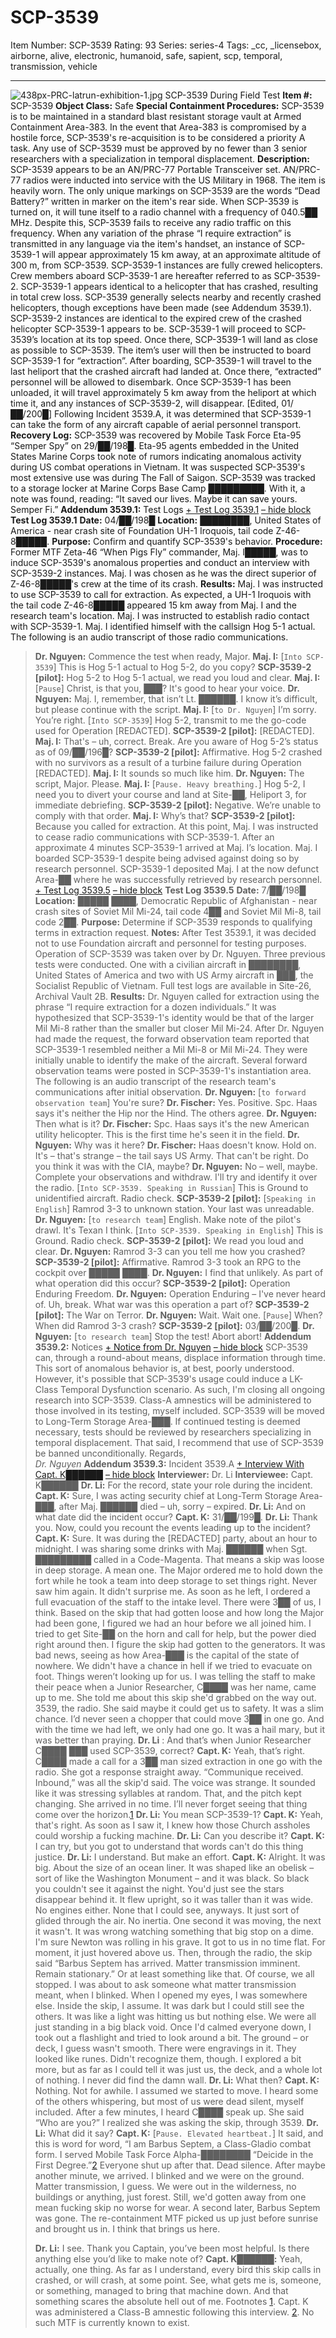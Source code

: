 # SCP-3539
Item Number: SCP-3539
Rating: 93
Series: series-4
Tags: _cc, _licensebox, airborne, alive, electronic, humanoid, safe, sapient, scp, temporal, transmission, vehicle

---

![438px-PRC-latrun-exhibition-1.jpg](https://scp-wiki.wdfiles.com/local--files/scp-3539/438px-PRC-latrun-exhibition-1.jpg)
SCP-3539 During Field Test
**Item #:** SCP-3539
**Object Class:** Safe
**Special Containment Procedures:** SCP-3539 is to be maintained in a standard blast resistant storage vault at Armed Containment Area-383. In the event that Area-383 is compromised by a hostile force, SCP-3539's re-acquisition is to be considered a priority A task.
Any use of SCP-3539 must be approved by no fewer than 3 senior researchers with a specialization in temporal displacement.
**Description:** SCP-3539 appears to be an AN/PRC-77 Portable Transceiver set. AN/PRC-77 radios were inducted into service with the US Military in 1968. The item is heavily worn. The only unique markings on SCP-3539 are the words “Dead Battery?” written in marker on the item's rear side.
When SCP-3539 is turned on, it will tune itself to a radio channel with a frequency of 040.5██ MHz. Despite this, SCP-3539 fails to receive any radio traffic on this frequency.
When any variation of the phrase “I require extraction” is transmitted in any language via the item's handset, an instance of SCP-3539-1 will appear approximately 15 km away, at an approximate altitude of 300 m, from SCP-3539.
SCP-3539-1 instances are fully crewed helicopters. Crew members aboard SCP-3539-1 are hereafter referred to as SCP-3539-2. SCP-3539-1 appears identical to a helicopter that has crashed, resulting in total crew loss. SCP-3539 generally selects nearby and recently crashed helicopters, though exceptions have been made (see Addendum 3539.1). SCP-3539-2 instances are identical to the expired crew of the crashed helicopter SCP-3539-1 appears to be.
SCP-3539-1 will proceed to SCP-3539’s location at its top speed. Once there, SCP-3539-1 will land as close as possible to SCP-3539. The item’s user will then be instructed to board SCP-3539-1 for “extraction”. After boarding, SCP-3539-1 will travel to the last heliport that the crashed aircraft had landed at. Once there, “extracted” personnel will be allowed to disembark. Once SCP-3539-1 has been unloaded, it will travel approximately 5 km away from the heliport at which time it, and any instances of SCP-3539-2, will disappear.
[Edited, 01/██/200█]
Following Incident 3539.A, it was determined that SCP-3539-1 can take the form of any aircraft capable of aerial personnel transport.
**Recovery Log:** SCP-3539 was recovered by Mobile Task Force Eta-95 “Semper Spy” on 29/██/198█. Eta-95 agents embedded in the United States Marine Corps took note of rumors indicating anomalous activity during US combat operations in Vietnam. It was suspected SCP-3539's most extensive use was during The Fall of Saigon.
SCP-3539 was tracked to a storage locker at Marine Corps Base Camp █████████. With it, a note was found, reading: “It saved our lives. Maybe it can save yours. Semper Fi.”
**Addendum 3539.1:** Test Logs
[\+ Test Log 3539.1](javascript:;)
[– hide block](javascript:;)
**Test Log 3539.1**
**Date:** 04/██/198█
**Location:** ████████, United States of America - near crash site of Foundation UH-1 Iroquois, tail code Z-46-8█████.
**Purpose:** Confirm and quantify SCP-3539's behavior.
**Procedure:** Former MTF Zeta-46 “When Pigs Fly” commander, Maj. I█████, was to induce SCP-3539's anomalous properties and conduct an interview with SCP-3539-2 instances. Maj. I was chosen as he was the direct superior of Z-46-8█████'s crew at the time of its crash.
**Results:** Maj. I was instructed to use SCP-3539 to call for extraction. As expected, a UH-1 Iroquois with the tail code Z-46-8█████ appeared 15 km away from Maj. I and the research team's location. Maj. I was instructed to establish radio contact with SCP-3539-1. Maj. I identified himself with the callsign Hog 5-1 actual. The following is an audio transcript of those radio communications.
> **Dr. Nguyen:** Commence the test when ready, Major.
> **Maj. I:** [`Into SCP-3539`] This is Hog 5-1 actual to Hog 5-2, do you copy?
> **SCP-3539-2 [pilot]:** Hog 5-2 to Hog 5-1 actual, we read you loud and clear.
> **Maj. I:** [`Pause`] Christ, is that you, ███? It's good to hear your voice.
> **Dr. Nguyen:** Maj. I, remember, that isn’t Lt. ██████. I know it’s difficult, but please continue with the script.
> **Maj. I:** [`to Dr. Nguyen`] I’m sorry. You’re right. [`Into SCP-3539`] Hog 5-2, transmit to me the go-code used for Operation [REDACTED].
> **SCP-3539-2 [pilot]:** [REDACTED].
> **Maj. I:** That's – uh, correct. Break. Are you aware of Hog 5-2’s status as of 09/██/196█?
> **SCP-3539-2 [pilot]:** Affirmative. Hog 5-2 crashed with no survivors as a result of a turbine failure during Operation [REDACTED].
> **Maj. I:** It sounds so much like him.
> **Dr. Nguyen:** The script, Major. Please.
> **Maj. I:** [`Pause. Heavy breathing.`] Hog 5-2, I need you to divert your course and land at Site-██, Heliport 3, for immediate debriefing.
> **SCP-3539-2 [pilot]:** Negative. We’re unable to comply with that order.
> **Maj. I:** Why’s that?
> **SCP-3539-2 [pilot]:** Because you called for extraction.
At this point, Maj. I was instructed to cease radio communications with SCP-3539-1. After an approximate 4 minutes SCP-3539-1 arrived at Maj. I’s location. Maj. I boarded SCP-3539-1 despite being advised against doing so by research personnel. SCP-3539-1 deposited Maj. I at the now defunct Area-██ where he was successfully retrieved by research personnel.
[\+ Test Log 3539.5](javascript:;)
[– hide block](javascript:;)
**Test Log 3539.5**
**Date:** 7/██/198█
**Location:** █████ ████, Democratic Republic of Afghanistan - near crash sites of Soviet Mil Mi-24, tail code 4██ and Soviet Mil Mi-8, tail code 2██.
**Purpose:** Determine if SCP-3539 responds to qualifying terms in extraction request.
**Notes:** After Test 3539.1, it was decided not to use Foundation aircraft and personnel for testing purposes. Operation of SCP-3539 was taken over by Dr. Nguyen.
Three previous tests were conducted. One with a civilian aircraft in ████████, United States of America and two with US Army aircraft in ███, the Socialist Republic of Vietnam. Full test logs are available in Site-26, Archival Vault 2B.
**Results:** Dr. Nguyen called for extraction using the phrase “I require extraction for a dozen individuals.” It was hypothesized that SCP-3539-1's identity would be that of the larger Mil Mi-8 rather than the smaller but closer Mil Mi-24.
After Dr. Nguyen had made the request, the forward observation team reported that SCP-3539-1 resembled neither a Mil Mi-8 or Mil Mi-24. They were initially unable to identify the make of the aircraft. Several forward observation teams were posted in SCP-3539-1's instantiation area.
The following is an audio transcript of the research team's communications after initial observation.
> **Dr. Nguyen:** [`to forward observation team`] You're sure?
> **Dr. Fischer:** Yes. Positive. Spc. Haas says it's neither the Hip nor the Hind. The others agree.
> **Dr. Nguyen:** Then what is it?
> **Dr. Fischer:** Spc. Haas says it's the new American utility helicopter. This is the first time he's seen it in the field.
> **Dr. Nguyen:** Why was it here?
> **Dr. Fischer:** Haas doesn't know. Hold on. It's – that's strange – the tail says US Army. That can't be right. Do you think it was with the CIA, maybe?
> **Dr. Nguyen:** No – well, maybe. Complete your observations and withdraw. I'll try and identify it over the radio. [`Into SCP-3539. Speaking in Russian`] This is Ground to unidentified aircraft. Radio check.
> **SCP-3539-2 [pilot]:** [`Speaking in English`] Ramrod 3-3 to unknown station. Your last was unreadable.
> **Dr. Nguyen:** [`to research team`] English. Make note of the pilot's drawl. It's Texan I think. [`Into SCP-3539. Speaking in English`] This is Ground. Radio check.
> **SCP-3539-2 [pilot]:** We read you loud and clear.
> **Dr. Nguyen:** Ramrod 3-3 can you tell me how you crashed?
> **SCP-3539-2 [pilot]:** Affirmative. Ramrod 3-3 took an RPG to the cockpit over █████ ████.
> **Dr. Nguyen:** I find that unlikely. As part of what operation did this occur?
> **SCP-3539-2 [pilot]:** Operation Enduring Freedom.
> **Dr. Nguyen:** Operation Enduring – I've never heard of. Uh, break. What war was this operation a part of?
> **SCP-3539-2 [pilot]:** The War on Terror.
> **Dr. Nguyen:** Wait. Wait one. [`Pause`] When? When did Ramrod 3-3 crash?
> **SCP-3539-2 [pilot]:** 03/██/200█.
> **Dr. Nguyen:** [`to research team`] Stop the test! Abort abort!
**Addendum 3539.2:** Notices
[\+ Notice from Dr. Nguyen](javascript:;)
[– hide block](javascript:;)
SCP-3539 can, through a round-about means, displace information through time. This sort of anomalous behavior is, at best, poorly understood. However, it's possible that SCP-3539's usage could induce a LK-Class Temporal Dysfunction scenario.
As such, I'm closing all ongoing research into SCP-3539. Class-A amnestics will be administered to those involved in its testing, myself included.
SCP-3539 will be moved to Long-Term Storage Area-███. If continued testing is deemed necessary, tests should be reviewed by researchers specializing in temporal displacement. That said, I recommend that use of SCP-3539 be banned unconditionally.
Regards,  
_Dr. Nguyen_
**Addendum 3539.3:** Incident 3539.A
[\+ Interview With Capt. K██████](javascript:;)
[– hide block](javascript:;)
> **Interviewer:** Dr. Li
> **Interviewee:** Capt. K██████
> **Dr. Li:** For the record, state your role during the incident.
> **Capt. K:** Sure, I was acting security chief at Long-Term Storage Area-███, after Maj. ██████ died – uh, sorry – expired.
> **Dr. Li:** And on what date did the incident occur?
> **Capt. K:** 31/██/199█.
> **Dr. Li:** Thank you. Now, could you recount the events leading up to the incident?
> **Capt. K:** Sure. It was during the [REDACTED] party, about an hour to midnight. I was sharing some drinks with Maj. ██████ when Sgt. █████████ called in a Code-Magenta. That means a skip was loose in deep storage. A mean one.
> The Major ordered me to hold down the fort while he took a team into deep storage to set things right. Never saw him again. It didn't surprise me.
> As soon as he left, I ordered a full evacuation of the staff to the intake level. There were 3██ of us, I think. Based on the skip that had gotten loose and how long the Major had been gone, I figured we had an hour before we all joined him.
> I tried to get Site-██ on the horn and call for help, but the power died right around then. I figure the skip had gotten to the generators. It was bad news, seeing as how Area-███ is the capital of the state of nowhere. We didn't have a chance in hell if we tried to evacuate on foot. Things weren’t looking up for us.
> I was telling the staff to make their peace when a Junior Researcher, C████ was her name, came up to me. She told me about this skip she'd grabbed on the way out. 3539, the radio. She said maybe it could get us to safety.
> It was a slim chance. I’d never seen a chopper that could move 3██ in one go. And with the time we had left, we only had one go. It was a hail mary, but it was better than praying.
> **Dr. Li** : And that’s when Junior Researcher C████ ███ used SCP-3539, correct?
> **Capt. K:** Yeah, that’s right. C████ made a call for a 3██ man sized extraction in one go with the radio. She got a response straight away. “Communique received. Inbound,” was all the skip'd said. The voice was strange. It sounded like it was stressing syllables at random. That, and the pitch kept changing.
> She arrived in no time. I’ll never forget seeing that thing come over the horizon.[1](javascript:;)
> **Dr. Li:** You mean SCP-3539-1?
> **Capt. K:** Yeah, that's right. As soon as I saw it, I knew how those Church assholes could worship a fucking machine.
> **Dr. Li:** Can you describe it?
> **Capt. K:** I can try, but you got to understand that words can't do this thing justice.
> **Dr. Li:** I understand. But make an effort.
> **Capt. K:** Alright. It was big. About the size of an ocean liner. It was shaped like an obelisk – sort of like the Washington Monument – and it was black. So black you couldn't see it against the night. You'd just see the stars disappear behind it.
> It flew upright, so it was taller than it was wide. No engines either. None that I could see, anyways. It just sort of glided through the air. No inertia. One second it was moving, the next it wasn't. It was wrong watching something that big stop on a dime. I'm sure Newton was rolling in his grave.
> It got to us in no time flat. For moment, it just hovered above us. Then, through the radio, the skip said “Barbus Septem has arrived. Matter transmission imminent. Remain stationary.” Or at least something like that.
> Of course, we all stopped. I was about to ask someone what matter transmission meant, when I blinked. When I opened my eyes, I was somewhere else. Inside the skip, I assume.
> It was dark but I could still see the others. It was like a light was hitting us but nothing else. We were all just standing in a big black void. Once I'd calmed everyone down, I took out a flashlight and tried to look around a bit. The ground – or deck, I guess wasn't smooth. There were engravings in it. They looked like runes. Didn't recognize them, though. I explored a bit more, but as far as I could tell it was just us, the deck, and a whole lot of nothing. I never did find the damn wall.
> **Dr. Li:** What then?
> **Capt. K:** Nothing. Not for awhile. I assumed we started to move. I heard some of the others whispering, but most of us were dead silent, myself included. After a few minutes, I heard C████ speak up. She said “Who are you?” I realized she was asking the skip, through 3539.
> **Dr. Li:** What did it say?
> **Capt. K:** [`Pause. Elevated heartbeat.`] It said, and this is word for word, “I am Barbus Septem, a Class-Gladio combat form. I served Mobile Task Force Alpha-████████ “Deicide in the First Degree.”[2](javascript:;)
> Everyone shut up after that. Dead silence. After maybe another minute, we arrived. I blinked and we were on the ground. Matter transmission, I guess. We were out in the wilderness, no buildings or anything, just forest. Still, we'd gotten away from one mean fucking skip no worse for wear. A second later, Barbus Septem was gone. The re-containment MTF picked us up just before sunrise and brought us in. I think that brings us here.  
>    
>  **Dr. Li:** I see. Thank you Captain, you’ve been most helpful. Is there anything else you’d like to make note of?
> **Capt. K██████:** Yeah, actually, one thing. As far as I understand, every bird this skip calls in crashed, or will crash, at some point. See, what gets me is, someone, or something, managed to bring that machine down. And that something scares the absolute hell out of me.
Footnotes
[1](javascript:;). Capt. K was administered a Class-B amnestic following this interview.
[2](javascript:;). No such MTF is currently known to exist.